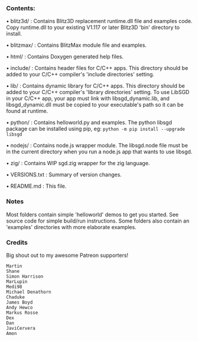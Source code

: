 ### Contents:

&bull; blitz3d/ : Contains Blitz3D replacement runtime.dll file and examples code. Copy runtime.dll to your existing V1.117 or later Blitz3D 'bin' directory to install.

&bull; blitzmax/ : Contains BlitzMax module file and examples.  

&bull; html/ : Contains Doxygen generated help files.

&bull; include/ : Contains header files for C/C++ apps. This directory should be added to your C/C++ compiler's 'include directories' setting.

&bull; lib/ : Contains dynamic library for C/C++ apps. This directory should be added to your C/C++ compiler's 'library directories' setting. To use LibSGD in your C/C++ app, your app must link with libsgd_dynamic.lib, and libsgd_dynamic.dll must be copied to your executable's path so it can be found at runtime.

&bull; python/ : Contains helloworld.py and examples. The python libsgd package can be installed using pip, eg: ``python -m pip install --upgrade libsgd``

&bull; nodejs/ : Contains node.js wrapper module. The libsgd.node file must be in the current directory when you run a node.js app that wants to use libsgd.

&bull; zig/ : Contains WIP sgd.zig wrapper for the zig language.

&bull; VERSIONS.txt : Summary of version changes.

&bull; README.md : This file.


### Notes

Most folders contain simple 'helloworld' demos to get you started. See source code for simple build/run instructions. Some folders also contain an 'examples' directories with more elaborate examples.


### Credits

Big shout out to my awesome Patreon supporters!
```
Martin
Shane
Simon Harrison
MarLupin
Medi98
Michael Denathorn
Chaduke
James Boyd
Andy Hewco
Markus Rosse
Dex
Dan
JaviCervera
Amon
```
